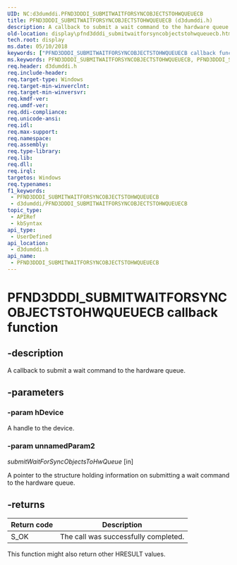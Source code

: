 ```yaml
---
UID: NC:d3dumddi.PFND3DDDI_SUBMITWAITFORSYNCOBJECTSTOHWQUEUECB
title: PFND3DDDI_SUBMITWAITFORSYNCOBJECTSTOHWQUEUECB (d3dumddi.h)
description: A callback to submit a wait command to the hardware queue.
old-location: display\pfnd3dddi_submitwaitforsyncobjectstohwqueuecb.htm
tech.root: display
ms.date: 05/10/2018
keywords: ["PFND3DDDI_SUBMITWAITFORSYNCOBJECTSTOHWQUEUECB callback function"]
ms.keywords: PFND3DDDI_SUBMITWAITFORSYNCOBJECTSTOHWQUEUECB, PFND3DDDI_SUBMITWAITFORSYNCOBJECTSTOHWQUEUECB callback, PFND3DDDI_SUBMITWAITFORSYNCOBJECTSTOHWQUEUECB callback function [Display Devices], d3dumddi/PFND3DDDI_SUBMITWAITFORSYNCOBJECTSTOHWQUEUECB, display.pfnd3dddi_submitwaitforsyncobjectstohwqueuecb
req.header: d3dumddi.h
req.include-header: 
req.target-type: Windows
req.target-min-winverclnt: 
req.target-min-winversvr: 
req.kmdf-ver: 
req.umdf-ver: 
req.ddi-compliance: 
req.unicode-ansi: 
req.idl: 
req.max-support: 
req.namespace: 
req.assembly: 
req.type-library: 
req.lib: 
req.dll: 
req.irql: 
targetos: Windows
req.typenames: 
f1_keywords:
 - PFND3DDDI_SUBMITWAITFORSYNCOBJECTSTOHWQUEUECB
 - d3dumddi/PFND3DDDI_SUBMITWAITFORSYNCOBJECTSTOHWQUEUECB
topic_type:
 - APIRef
 - kbSyntax
api_type:
 - UserDefined
api_location:
 - d3dumddi.h
api_name:
 - PFND3DDDI_SUBMITWAITFORSYNCOBJECTSTOHWQUEUECB
---
```


# PFND3DDDI_SUBMITWAITFORSYNCOBJECTSTOHWQUEUECB callback function


## -description

A callback to submit a wait command to the hardware queue.

## -parameters

### -param hDevice

A handle to the device.

### -param unnamedParam2

*submitWaitForSyncObjectsToHwQueue* [in]

A pointer to the structure holding information on submitting a wait command to the hardware queue.

## -returns

|Return code|Description|
|--- |--- |
|S_OK|The call was successfully completed.|

This function might also return other HRESULT values.

